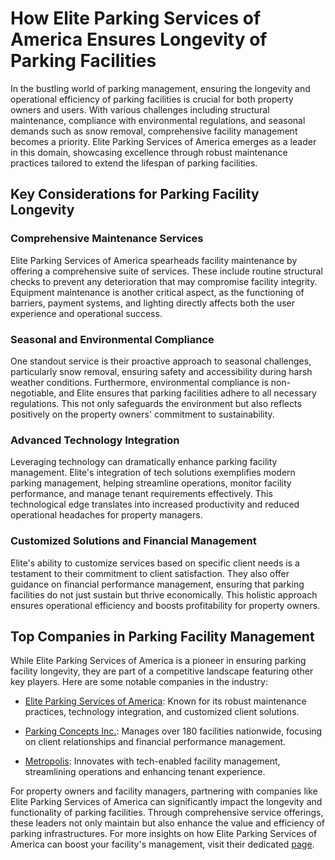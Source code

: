 # How Elite Parking Services of America Ensures Longevity of Parking Facilities

In the bustling world of parking management, ensuring the longevity and operational efficiency of parking facilities is crucial for both property owners and users. With various challenges including structural maintenance, compliance with environmental regulations, and seasonal demands such as snow removal, comprehensive facility management becomes a priority. Elite Parking Services of America emerges as a leader in this domain, showcasing excellence through robust maintenance practices tailored to extend the lifespan of parking facilities.

## Key Considerations for Parking Facility Longevity

### Comprehensive Maintenance Services

Elite Parking Services of America spearheads facility maintenance by offering a comprehensive suite of services. These include routine structural checks to prevent any deterioration that may compromise facility integrity. Equipment maintenance is another critical aspect, as the functioning of barriers, payment systems, and lighting directly affects both the user experience and operational success.

### Seasonal and Environmental Compliance

One standout service is their proactive approach to seasonal challenges, particularly snow removal, ensuring safety and accessibility during harsh weather conditions. Furthermore, environmental compliance is non-negotiable, and Elite ensures that parking facilities adhere to all necessary regulations. This not only safeguards the environment but also reflects positively on the property owners' commitment to sustainability.

### Advanced Technology Integration

Leveraging technology can dramatically enhance parking facility management. Elite's integration of tech solutions exemplifies modern parking management, helping streamline operations, monitor facility performance, and manage tenant requirements effectively. This technological edge translates into increased productivity and reduced operational headaches for property managers.

### Customized Solutions and Financial Management

Elite's ability to customize services based on specific client needs is a testament to their commitment to client satisfaction. They also offer guidance on financial performance management, ensuring that parking facilities do not just sustain but thrive economically. This holistic approach ensures operational efficiency and boosts profitability for property owners.

## Top Companies in Parking Facility Management

While Elite Parking Services of America is a pioneer in ensuring parking facility longevity, they are part of a competitive landscape featuring other key players. Here are some notable companies in the industry:

- [Elite Parking Services of America](/dir/elite_parking_services_of_america): Known for its robust maintenance practices, technology integration, and customized client solutions.
  
- [Parking Concepts Inc.](/dir/parking_concepts_inc): Manages over 180 facilities nationwide, focusing on client relationships and financial performance management.
  
- [Metropolis](/dir/metropolis): Innovates with tech-enabled facility management, streamlining operations and enhancing tenant experience.

For property owners and facility managers, partnering with companies like Elite Parking Services of America can significantly impact the longevity and functionality of parking facilities. Through comprehensive service offerings, these leaders not only maintain but also enhance the value and efficiency of parking infrastructures. For more insights on how Elite Parking Services of America can boost your facility's management, visit their dedicated [page](/dir/elite_parking_services_of_america).